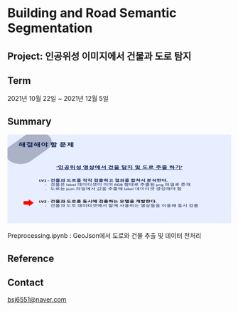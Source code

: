 # Building and Road Semantic Segmentation

## Project: 인공위성 이미지에서 건물과 도로 탐지

## Term

2021년 10월 22일 ~ 2021년 12월 5일

## Summary 
<img src="./img/Summary.png"  width="1000" height="200"/>

Preprocessing.ipynb : GeoJson에서 도로와 건물 추출 및 데이터 전처리

## Reference



## Contact

bsj6551@naver.com

